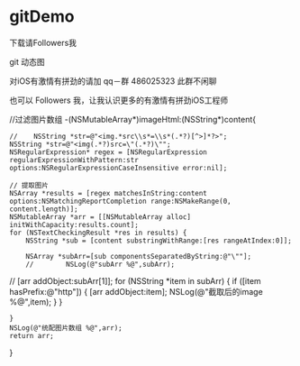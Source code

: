 # gitDemo


下载请Followers我


git 动态图




对iOS有激情有拼劲的请加 qq－群 486025323 此群不闲聊



也可以 Followers 我，让我认识更多的有激情有拼劲iOS工程师





//过滤图片数组
-(NSMutableArray*)imageHtml:(NSString*)content{
    
    //    NSString *str=@"<img.*src\\s*=\\s*(.*?)[^>]*?>";
    NSString *str=@"<img(.*?)src=\"(.*?)\"";
    NSRegularExpression* regex = [NSRegularExpression regularExpressionWithPattern:str options:NSRegularExpressionCaseInsensitive error:nil];
    
    // 提取图片
    NSArray *results = [regex matchesInString:content options:NSMatchingReportCompletion range:NSMakeRange(0, content.length)];
    NSMutableArray *arr = [[NSMutableArray alloc] initWithCapacity:results.count];
    for (NSTextCheckingResult *res in results) {
        NSString *sub = [content substringWithRange:[res rangeAtIndex:0]];
        
        NSArray *subArr=[sub componentsSeparatedByString:@"\""];
        //        NSLog(@"subArr %@",subArr);
//        [arr addObject:subArr[1]];
        for (NSString *item in subArr) {
            if ([item hasPrefix:@"http"]) {
                [arr addObject:item];
                NSLog(@"截取后的image %@",item);
            }
        }

    }
    NSLog(@"统配图片数组 %@",arr);
    return arr;
}
